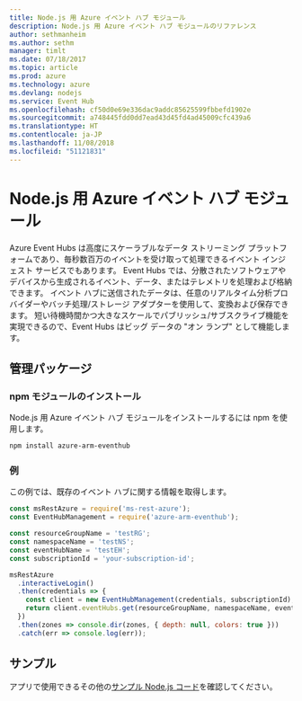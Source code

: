 ```yaml
---
title: Node.js 用 Azure イベント ハブ モジュール
description: Node.js 用 Azure イベント ハブ モジュールのリファレンス
author: sethmanheim
ms.author: sethm
manager: timlt
ms.date: 07/18/2017
ms.topic: article
ms.prod: azure
ms.technology: azure
ms.devlang: nodejs
ms.service: Event Hub
ms.openlocfilehash: cf50d0e69e336dac9addc85625599fbbefd1902e
ms.sourcegitcommit: a748445fdd0dd7ead43d45fd4ad45009cfc439a6
ms.translationtype: HT
ms.contentlocale: ja-JP
ms.lasthandoff: 11/08/2018
ms.locfileid: "51121831"
---
```

# <a name="azure-event-hub-modules-for-nodejs"></a>Node.js 用 Azure イベント ハブ モジュール

Azure Event Hubs は高度にスケーラブルなデータ ストリーミング プラットフォームであり、毎秒数百万のイベントを受け取って処理できるイベント インジェスト サービスでもあります。 Event Hubs では、分散されたソフトウェアやデバイスから生成されるイベント、データ、またはテレメトリを処理および格納できます。 イベント ハブに送信されたデータは、任意のリアルタイム分析プロバイダーやバッチ処理/ストレージ アダプターを使用して、変換および保存できます。 短い待機時間かつ大きなスケールでパブリッシュ/サブスクライブ機能を実現できるので、Event Hubs はビッグ データの "オン ランプ" として機能します。

## <a name="management-package"></a>管理パッケージ

### <a name="install-the-npm-module"></a>npm モジュールのインストール 

Node.js 用 Azure イベント ハブ モジュールをインストールするには npm を使用します。

```bash
npm install azure-arm-eventhub
```

### <a name="example"></a>例

この例では、既存のイベント ハブに関する情報を取得します。

```javascript
const msRestAzure = require('ms-rest-azure');
const EventHubManagement = require('azure-arm-eventhub');

const resourceGroupName = 'testRG';
const namespaceName = 'testNS';
const eventHubName = 'testEH';
const subscriptionId = 'your-subscription-id';

msRestAzure
  .interactiveLogin()
  .then(credentials => {
    const client = new EventHubManagement(credentials, subscriptionId);
    return client.eventHubs.get(resourceGroupName, namespaceName, eventHubName);
  })
  .then(zones => console.dir(zones, { depth: null, colors: true }))
  .catch(err => console.log(err));
```

## <a name="samples"></a>サンプル

アプリで使用できるその他の[サンプル Node.js コード](https://azure.microsoft.com/resources/samples/?platform=nodejs)を確認してください。
